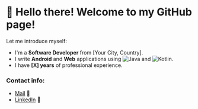 # 👋 Hello there! Welcome to my GitHub page!

Let me introduce myself:

- I'm a **Software Developer** from [Your City, Country].
- I write **Android** and **Web** applications using ![Java](https://img.shields.io/badge/Java-%23ED8B00.svg?style=for-the-badge&logo=openjdk&logoColor=white) and ![Kotlin](https://img.shields.io/badge/Kotlin-%230095D5.svg?style=for-the-badge&logo=kotlin&logoColor=white).
- I have **[X] years** of professional experience.
  
### Contact info:
- [Mail](mailto:omarkarimli.361@gmail.com) 📧
- [LinkedIn](https://www.linkedin.com/in/omarkarimli/) 💼
